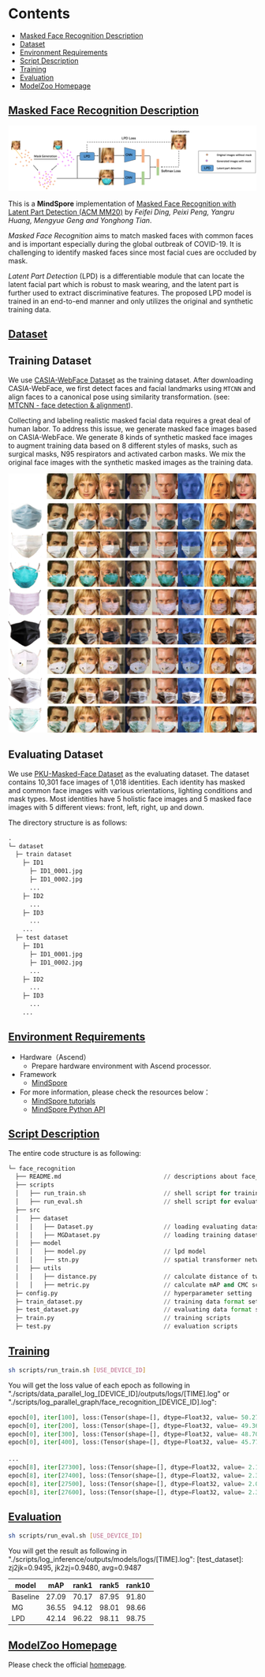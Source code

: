# Contents

- [Masked Face Recognition Description](#masked-face-recognition-description)
- [Dataset](#dataset)
- [Environment Requirements](#environment-requirements)
- [Script Description](#script-description)
- [Training](#training)
- [Evaluation](#evaluation)
- [ModelZoo Homepage](#modelzoo-homepage)

## [Masked Face Recognition Description](#contents)

<p align="center">
 <img src="./img/overview.png">
</p>

This is a **MindSpore** implementation of [Masked Face Recognition with Latent Part Detection (ACM MM20)](https://dl.acm.org/doi/10.1145/3394171.3413731) by *Feifei Ding, Peixi Peng, Yangru Huang, Mengyue Geng and Yonghong Tian*.

*Masked Face Recognition* aims to match masked faces with common faces and is important especially during the global outbreak of COVID-19. It is challenging to identify masked faces since most facial cues are occluded by mask.

*Latent Part Detection* (LPD) is a differentiable module that can locate the latent facial part which is robust to mask wearing, and the latent part is further used to extract discriminative features. The proposed LPD model is trained in an end-to-end manner and only utilizes the original and synthetic training data.

## [Dataset](#contents)

## Training Dataset

We use [CASIA-WebFace Dataset](http://www.cbsr.ia.ac.cn/english/casia-webFace/casia-webfAce_AgreEmeNtS.pdf) as the training dataset. After downloading CASIA-WebFace, we first detect faces and facial landmarks using `MTCNN` and align faces to a canonical pose using similarity transformation. (see: [MTCNN - face detection & alignment](https://github.com/kpzhang93/MTCNN_face_detection_alignment)).

Collecting and labeling realistic masked facial data requires a great deal of human labor. To address this issue, we generate masked face images based on CASIA-WebFace. We generate 8 kinds of synthetic masked face images to augment training data based on 8 different styles of masks, such as surgical masks, N95 respirators and activated carbon masks. We mix the original face images with the synthetic masked images as the training data.

<p align="center">
 <img src="./img/generated_masked_faces.png" width="600px">
</p>

## Evaluating Dataset

We use [PKU-Masked-Face Dataset](https://pkuml.org/resources/pku-masked-face-dataset.html) as the evaluating dataset. The dataset contains 10,301 face images of 1,018 identities. Each identity has masked and common face images with various orientations, lighting conditions and mask types. Most identities have 5 holistic face images and 5 masked face images with 5 different views: front, left, right, up and down.

The directory structure is as follows:

```python
.
└─ dataset
  ├─ train dataset
    ├─ ID1
      ├─ ID1_0001.jpg
      ├─ ID1_0002.jpg
      ...
    ├─ ID2
      ...
    ├─ ID3
      ...
    ...
  ├─ test dataset
    ├─ ID1
      ├─ ID1_0001.jpg
      ├─ ID1_0002.jpg
      ...
    ├─ ID2
      ...
    ├─ ID3
      ...
    ...
```

## [Environment Requirements](#contents)

- Hardware（Ascend）
    - Prepare hardware environment with Ascend processor.
- Framework
    - [MindSpore](https://www.mindspore.cn/install/en)
- For more information, please check the resources below：
    - [MindSpore tutorials](https://www.mindspore.cn/tutorials/en/master/index.html)
    - [MindSpore Python API](https://www.mindspore.cn/docs/en/master/api_python/mindspore.html)

## [Script Description](#contents)

The entire code structure is as following:

```python
└─ face_recognition
  ├── README.md                             // descriptions about face_recognition
  ├── scripts
  │   ├── run_train.sh                      // shell script for training on Ascend
  │   ├── run_eval.sh                       // shell script for evaluation on Ascend
  ├── src
  │   ├── dataset
  │   │   ├── Dataset.py                    // loading evaluating dataset
  │   │   ├── MGDataset.py                  // loading training dataset
  │   ├── model
  │   │   ├── model.py                      // lpd model
  │   │   ├── stn.py                        // spatial transformer network module
  │   ├── utils
  │   │   ├── distance.py                   // calculate distance of two features
  │   │   ├── metric.py                     // calculate mAP and CMC scores
  ├─ config.py                              // hyperparameter setting
  ├─ train_dataset.py                       // training data format setting
  ├─ test_dataset.py                        // evaluating data format setting
  ├─ train.py                               // training scripts
  ├─ test.py                                // evaluation scripts
```

## [Training](#contents)

```bash
sh scripts/run_train.sh [USE_DEVICE_ID]
```

You will get the loss value of each epoch as following in "./scripts/data_parallel_log_[DEVICE_ID]/outputs/logs/[TIME].log" or "./scripts/log_parallel_graph/face_recognition_[DEVICE_ID].log":

```python
epoch[0], iter[100], loss:(Tensor(shape=[], dtype=Float32, value= 50.2733), Tensor(shape=[], dtype=Bool, value= False), Tensor(shape=[], dtype=Float32, value= 32768)), cur_lr:0.000660, mean_fps:743.09 imgs/sec
epoch[0], iter[200], loss:(Tensor(shape=[], dtype=Float32, value= 49.3693), Tensor(shape=[], dtype=Bool, value= False), Tensor(shape=[], dtype=Float32, value= 32768)), cur_lr:0.001314, mean_fps:4426.42 imgs/sec
epoch[0], iter[300], loss:(Tensor(shape=[], dtype=Float32, value= 48.7081), Tensor(shape=[], dtype=Bool, value= False), Tensor(shape=[], dtype=Float32, value= 16384)), cur_lr:0.001968, mean_fps:4428.09 imgs/sec
epoch[0], iter[400], loss:(Tensor(shape=[], dtype=Float32, value= 45.7791), Tensor(shape=[], dtype=Bool, value= False), Tensor(shape=[], dtype=Float32, value= 16384)), cur_lr:0.002622, mean_fps:4428.17 imgs/sec

...
epoch[8], iter[27300], loss:(Tensor(shape=[], dtype=Float32, value= 2.13556), Tensor(shape=[], dtype=Bool, value= False), Tensor(shape=[], dtype=Float32, value= 65536)), cur_lr:0.004000, mean_fps:4429.38 imgs/sec
epoch[8], iter[27400], loss:(Tensor(shape=[], dtype=Float32, value= 2.36922), Tensor(shape=[], dtype=Bool, value= False), Tensor(shape=[], dtype=Float32, value= 65536)), cur_lr:0.004000, mean_fps:4429.88 imgs/sec
epoch[8], iter[27500], loss:(Tensor(shape=[], dtype=Float32, value= 2.08594), Tensor(shape=[], dtype=Bool, value= False), Tensor(shape=[], dtype=Float32, value= 65536)), cur_lr:0.004000, mean_fps:4430.59 imgs/sec
epoch[8], iter[27600], loss:(Tensor(shape=[], dtype=Float32, value= 2.38706), Tensor(shape=[], dtype=Bool, value= False), Tensor(shape=[], dtype=Float32, value= 65536)), cur_lr:0.004000, mean_fps:4430.37 imgs/sec
```

## [Evaluation](#contents)

```bash
sh scripts/run_eval.sh [USE_DEVICE_ID]
```

You will get the result as following in "./scripts/log_inference/outputs/models/logs/[TIME].log":
[test_dataset]: zj2jk=0.9495, jk2zj=0.9480, avg=0.9487

| model    | mAP   | rank1 | rank5 | rank10|
| ---------| ------| ----- | ----- | ----- |
| Baseline | 27.09 | 70.17 | 87.95 | 91.80 |
| MG       | 36.55 | 94.12 | 98.01 | 98.66 |
| LPD      | 42.14 | 96.22 | 98.11 | 98.75 |

## [ModelZoo Homepage](#contents)

Please check the official [homepage](https://gitee.com/mindspore/models).
